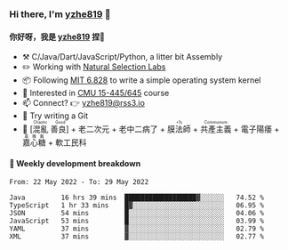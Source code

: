 ### Hi there, I'm [yzhe819](https://github.com/yzhe819) 👋

#### 你好呀，我是 [yzhe819](https://github.com/yzhe819) 捏👋

- :hammer_and_pick: C/Java/Dart/JavaScript/Python, a litter bit Assembly
- :pencil2: Working with [Natural Selection Labs](https://github.com/NaturalSelectionLabs)
- 📦 Following [MIT 6.828](https://pdos.csail.mit.edu/6.828/2018/overview.html) to write a simple operating system kernel
- 🧪 Interested in [CMU 15-445/645](https://15445.courses.cs.cmu.edu/fall2020/) course
- 📫 Connect? 👉 yzhe819@rss3.io
- 🌟 Try writing a Git
- 🔑 <ruby>[混亂 善良]<rp>（</rp><rt>Chaotic Good</rt><rp>）</rp></ruby> + 老二次元 + 老中二病了 + <ruby>膜法師<rp>（</rp><rt>+1s</rt><rp>）</rp></ruby> +  <ruby>共產主義<rp>（</rp><rt>Communism</rt><rp>）</rp></ruby> + 電子陽痿 + <ruby>嘉心糖<rp>（</rp><rt>嘉晚飯</rt><rp>）</rp></ruby> + 軟工民科



#### 📝 Weekly development breakdown

<!--START_SECTION:waka-->

```text
From: 22 May 2022 - To: 29 May 2022

Java         16 hrs 39 mins  ██████████████████▓░░░░░░   74.52 %
TypeScript   1 hr 33 mins    █▓░░░░░░░░░░░░░░░░░░░░░░░   06.95 %
JSON         54 mins         █░░░░░░░░░░░░░░░░░░░░░░░░   04.06 %
JavaScript   53 mins         █░░░░░░░░░░░░░░░░░░░░░░░░   03.99 %
YAML         37 mins         ▓░░░░░░░░░░░░░░░░░░░░░░░░   02.79 %
XML          37 mins         ▓░░░░░░░░░░░░░░░░░░░░░░░░   02.77 %
```

<!--END_SECTION:waka-->



